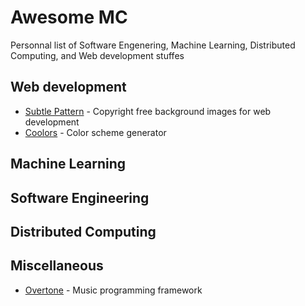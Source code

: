 # Awesome MC

Personnal list of Software Engenering, Machine Learning, Distributed Computing, and Web development stuffes

## Web development

- [Subtle Pattern](https://www.toptal.com/designers/subtlepatterns/) - Copyright free background images for web development
- [Coolors](https://coolors.co/) - Color scheme generator

## Machine Learning

## Software Engineering

## Distributed Computing

## Miscellaneous

- [Overtone](http://overtone.github.io/) - Music programming framework

